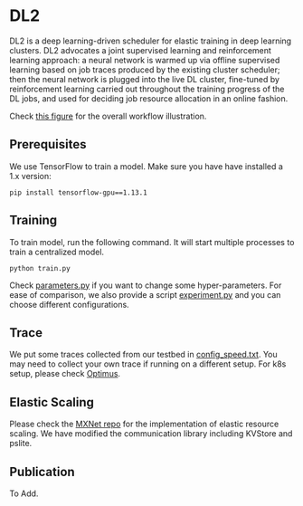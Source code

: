 # DL2
DL2 is a deep learning-driven scheduler for elastic training in deep learning clusters. DL2 advocates a joint supervised learning and reinforcement learning approach: a neural network is warmed up via offline supervised learning based on job traces produced by the existing cluster scheduler; then the neural network is plugged into the live DL cluster, fine-tuned by reinforcement learning carried out throughout the training progress of the DL jobs, and used for deciding job resource allocation in an online fashion.

Check [this figure](./workflow.pdf) for the overall workflow illustration.


## Prerequisites
We use TensorFlow to train a model. Make sure you have have installed a 1.x version:

```
pip install tensorflow-gpu==1.13.1
```

## Training
To train model, run the following command. It will start multiple processes to train a centralized model. 

```
python train.py
```

Check [parameters.py](./parameters.py) if you want to change some hyper-parameters. For ease of comparison, we also provide a script [experiment.py](./experiment.py) and you can choose different configurations.

## Trace
We put some traces collected from our testbed in [config_speed.txt](./config_speed.txt). You may need to collect your own trace if running on a different setup. For k8s setup, please check [Optimus](https://github.com/pengyanghua/optimus).

## Elastic Scaling

Please check the [MXNet repo](https://github.com/pengyanghua/mxnet) for the implementation of elastic resource scaling. We have modified the communication library including KVStore and pslite.


## Publication
To Add.
